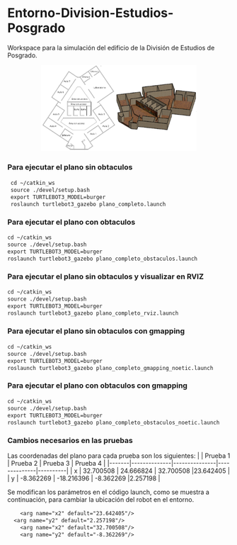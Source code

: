 # Entorno-Division-Estudios-Posgrado
Workspace para la simulación del edificio de la División de Estudios de Posgrado.

<p align="center">
    <img width=70% src="https://github.com/itzchav/Entorno-Division-Estudios-Posgrado/blob/main/plano.png">
</p>

### Para ejecutar el plano sin obtaculos 

```shell
 cd ~/catkin_ws
 source ./devel/setup.bash
 export TURTLEBOT3_MODEL=burger
 roslaunch turtlebot3_gazebo plano_completo.launch 
```

### Para ejecutar el plano con obtaculos 
```shell
cd ~/catkin_ws
source ./devel/setup.bash
export TURTLEBOT3_MODEL=burger
roslaunch turtlebot3_gazebo plano_completo_obstaculos.launch 
```

### Para ejecutar el plano sin obtaculos y visualizar en RVIZ

```shell
cd ~/catkin_ws
source ./devel/setup.bash
export TURTLEBOT3_MODEL=burger
roslaunch turtlebot3_gazebo plano_completo_rviz.launch 
```
### Para ejecutar el plano sin obtaculos con gmapping

```shell
cd ~/catkin_ws
source ./devel/setup.bash
export TURTLEBOT3_MODEL=burger
roslaunch turtlebot3_gazebo plano_completo_gmapping_noetic.launch 
```

### Para ejecutar el plano con obtaculos con gmapping

```shell
cd ~/catkin_ws
source ./devel/setup.bash
export TURTLEBOT3_MODEL=burger
roslaunch turtlebot3_gazebo plano_completo_obstaculos_noetic.launch 
```

### Cambios necesarios en las pruebas 

Las coordenadas del plano para cada prueba son los siguientes:
|       | Prueba 1     | Prueba 2      | Prueba 3     | Prueba 4 |
|-------|--------------|---------------|--------------|----------|
| x     |    32.700508 |    24.666824  |    32.700508 |23.642405 |
| y     |    -8.362269 |    -18.216396 |    -8.362269 |2.257198  |

Se modifican los parámetros en el código launch, como se muestra a continuación, para cambiar la ubicación del robot en el entorno.
```shell
    <arg name="x2" default="23.642405"/>
  <arg name="y2" default="2.257198"/>
    <arg name="x2" default="32.700508"/>
    <arg name="y2" default="-8.362269"/>
```

